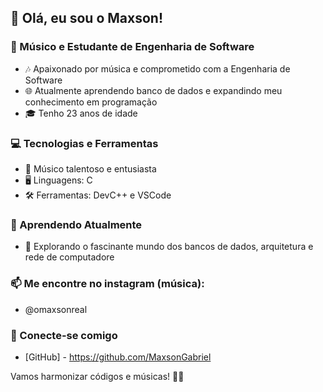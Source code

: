 ## 👋 Olá, eu sou o Maxson!

### 🎵 Músico e Estudante de Engenharia de Software
- 🎶 Apaixonado por música e comprometido com a Engenharia de Software
- 🌐 Atualmente aprendendo banco de dados e expandindo meu conhecimento em programação
- 🎓 Tenho 23 anos de idade

### 💻 Tecnologias e Ferramentas
- 🎸 Músico talentoso e entusiasta
- 🖥️ Linguagens: C
- 🛠️ Ferramentas: DevC++ e VSCode

### 🌱 Aprendendo Atualmente
- 💽 Explorando o fascinante mundo dos bancos de dados, arquitetura e rede de computadore

### 📫 Me encontre no instagram (música):
- @omaxsonreal

### 🤝 Conecte-se comigo
- [GitHub] - https://github.com/MaxsonGabriel

Vamos harmonizar códigos e músicas! 🎵✨
